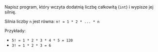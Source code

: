 Napisz program, który wczyta dodatnią liczbę całkowitą (`int`) i wypisze jej silnię.

Silnia liczby `n` jest równa: `n! = 1 * 2 * ... * n`

Przykłady:
* `5! = 1 * 2 * 3 * 4 * 5 = 120`
* `3! = 1 * 2 * 3 = 6`